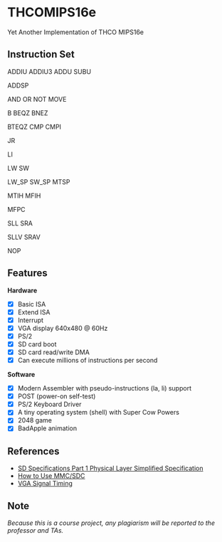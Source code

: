 # THCOMIPS16e
Yet Another Implementation of THCO MIPS16e

## Instruction Set

ADDIU ADDIU3 ADDU SUBU

ADDSP

AND OR NOT MOVE

B BEQZ BNEZ

BTEQZ CMP CMPI

JR

LI

LW SW

LW_SP SW_SP MTSP

MTIH MFIH

MFPC

SLL SRA

SLLV SRAV

NOP

## Features

**Hardware**

* [x] Basic ISA
* [x] Extend ISA
* [x] Interrupt
* [x] VGA display 640x480 @ 60Hz
* [x] PS/2
* [x] SD card boot
* [x] SD card read/write DMA
* [x] Can execute millions of instructions per second

**Software**

* [x] Modern Assembler with pseudo-instructions (la, li) support
* [x] POST (power-on self-test)
* [x] PS/2 Keyboard Driver
* [x] A tiny operating system (shell) with Super Cow Powers
* [x] 2048 game
* [x] BadApple animation

## References

* [SD Specifications Part 1 Physical Layer Simplified Specification](https://www.sdcard.org/downloads/pls/)
* [How to Use MMC/SDC](http://elm-chan.org/docs/mmc/mmc_e.html)
* [VGA Signal Timing](http://tinyvga.com/vga-timing)

## Note

*Because this is a course project, any plagiarism will be reported to the professor and TAs.*
